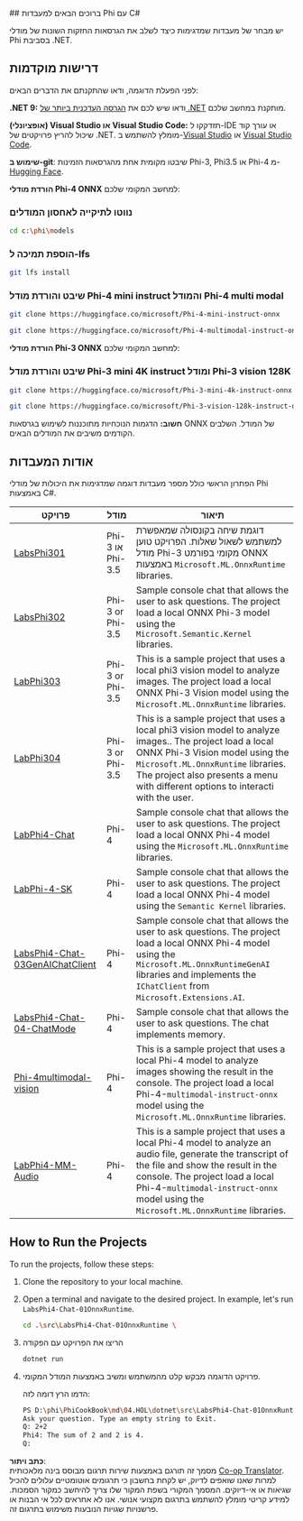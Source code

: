 <!--
CO_OP_TRANSLATOR_METADATA:
{
  "original_hash": "903c509a6d0d1ecce00b849d7f753bdd",
  "translation_date": "2025-05-09T22:44:50+00:00",
  "source_file": "md/04.HOL/dotnet/readme.md",
  "language_code": "he"
}
-->
﻿## ברוכים הבאים למעבדות Phi עם C#

יש מבחר של מעבדות שמדגימות כיצד לשלב את הגרסאות החזקות השונות של מודלי Phi בסביבת .NET.

## דרישות מוקדמות

לפני הפעלת הדוגמה, ודאו שהתקנתם את הדברים הבאים:

**.NET 9:** ודאו שיש לכם את [הגרסה העדכנית ביותר של .NET](https://dotnet.microsoft.com/download/dotnet?WT.mc_id=aiml-137032-kinfeylo) מותקנת במחשב שלכם.

**(אופציונלי) Visual Studio או Visual Studio Code:** תזדקקו ל-IDE או עורך קוד שיכול להריץ פרויקטים של .NET. מומלץ להשתמש ב-[Visual Studio](https://visualstudio.microsoft.com?WT.mc_id=aiml-137032-kinfeylo) או [Visual Studio Code](https://code.visualstudio.com?WT.mc_id=aiml-137032-kinfeylo).

**שימוש ב-git**: שיבטו מקומית אחת מהגרסאות הזמינות Phi-3, Phi3.5 או Phi-4 מ-[Hugging Face](https://huggingface.co/collections/lokinfey/phi-4-family-679c6f234061a1ab60f5547c).

**הורדת מודלי Phi-4 ONNX** למחשב המקומי שלכם:

### נווטו לתיקייה לאחסון המודלים

```bash
cd c:\phi\models
```

### הוספת תמיכה ל-lfs

```bash
git lfs install 
```

### שיבט והורדת מודל Phi-4 mini instruct והמודל Phi-4 multi modal

```bash
git clone https://huggingface.co/microsoft/Phi-4-mini-instruct-onnx

git clone https://huggingface.co/microsoft/Phi-4-multimodal-instruct-onnx
```

**הורדת מודלי Phi-3 ONNX** למחשב המקומי שלכם:

### שיבט והורדת מודל Phi-3 mini 4K instruct ומודל Phi-3 vision 128K

```bash
git clone https://huggingface.co/microsoft/Phi-3-mini-4k-instruct-onnx

git clone https://huggingface.co/microsoft/Phi-3-vision-128k-instruct-onnx-cpu
```

**חשוב:** הדגמות הנוכחיות מתוכננות לשימוש בגרסאות ONNX של המודל. השלבים הקודמים משיבים את המודלים הבאים.

## אודות המעבדות

הפתרון הראשי כולל מספר מעבדות דוגמה שמדגימות את היכולות של מודלי Phi באמצעות C#.

| פרויקט | מודל | תיאור |
| ------------ | -----------| ----------- |
| [LabsPhi301](../../../../../md/04.HOL/dotnet/src/LabsPhi301) | Phi-3 או Phi-3.5 | דוגמת שיחה בקונסולה שמאפשרת למשתמש לשאול שאלות. הפרויקט טוען מודל Phi-3 מקומי בפורמט ONNX באמצעות `Microsoft.ML.OnnxRuntime` libraries. |
| [LabsPhi302](../../../../../md/04.HOL/dotnet/src/LabsPhi302) | Phi-3 or Phi-3.5 | Sample console chat that allows the user to ask questions. The project load a local ONNX Phi-3 model using the `Microsoft.Semantic.Kernel` libraries. |
| [LabPhi303](../../../../../md/04.HOL/dotnet/src/LabsPhi303) | Phi-3 or Phi-3.5 | This is a sample project that uses a local phi3 vision model to analyze images. The project load a local ONNX Phi-3 Vision model using the `Microsoft.ML.OnnxRuntime` libraries. |
| [LabPhi304](../../../../../md/04.HOL/dotnet/src/LabsPhi304) | Phi-3 or Phi-3.5 | This is a sample project that uses a local phi3 vision model to analyze images.. The project load a local ONNX Phi-3 Vision model using the `Microsoft.ML.OnnxRuntime` libraries. The project also presents a menu with different options to interacti with the user. | 
| [LabPhi4-Chat](../../../../../md/04.HOL/dotnet/src/LabsPhi4-Chat-01OnnxRuntime) | Phi-4 | Sample console chat that allows the user to ask questions. The project load a local ONNX Phi-4 model using the `Microsoft.ML.OnnxRuntime` libraries. |
| [LabPhi-4-SK](../../../../../md/04.HOL/dotnet/src/LabsPhi4-Chat-02SK) | Phi-4 | Sample console chat that allows the user to ask questions. The project load a local ONNX Phi-4 model using the `Semantic Kernel` libraries. |
| [LabsPhi4-Chat-03GenAIChatClient](../../../../../md/04.HOL/dotnet/src/LabsPhi4-Chat-03GenAIChatClient) | Phi-4 | Sample console chat that allows the user to ask questions. The project load a local ONNX Phi-4 model using the `Microsoft.ML.OnnxRuntimeGenAI` libraries and implements the `IChatClient` from `Microsoft.Extensions.AI`. |
| [LabsPhi4-Chat-04-ChatMode](../../../../../md/04.HOL/dotnet/src/LabsPhi4-Chat-04-ChatMode) | Phi-4 | Sample console chat that allows the user to ask questions. The chat implements memory. |
| [Phi-4multimodal-vision](../../../../../md/04.HOL/dotnet/src/LabsPhi4-MultiModal-01Images) | Phi-4 | This is a sample project that uses a local Phi-4 model to analyze images showing the result in the console. The project load a local Phi-4-`multimodal-instruct-onnx` model using the `Microsoft.ML.OnnxRuntime` libraries. |
| [LabPhi4-MM-Audio](../../../../../md/04.HOL/dotnet/src/LabsPhi4-MultiModal-02Audio) | Phi-4 |This is a sample project that uses a local Phi-4 model to analyze an audio file, generate the transcript of the file and show the result in the console. The project load a local Phi-4-`multimodal-instruct-onnx` model using the `Microsoft.ML.OnnxRuntime` libraries. |

## How to Run the Projects

To run the projects, follow these steps:

1. Clone the repository to your local machine.

1. Open a terminal and navigate to the desired project. In example, let's run `LabsPhi4-Chat-01OnnxRuntime`.

    ```bash
    cd .\src\LabsPhi4-Chat-01OnnxRuntime \
    ```

1. הריצו את הפרויקט עם הפקודה

    ```bash
    dotnet run
    ```

1. פרויקט הדוגמה מבקש קלט מהמשתמש ומשיב באמצעות המודל המקומי.

   הדמו הרץ דומה לזה:

   ```bash
   PS D:\phi\PhiCookBook\md\04.HOL\dotnet\src\LabsPhi4-Chat-01OnnxRuntime> dotnet run
   Ask your question. Type an empty string to Exit.
   Q: 2+2
   Phi4: The sum of 2 and 2 is 4.
   Q:
   ```

**כתב ויתור**:  
מסמך זה תורגם באמצעות שירות תרגום מבוסס בינה מלאכותית [Co-op Translator](https://github.com/Azure/co-op-translator). למרות שאנו שואפים לדיוק, יש לקחת בחשבון כי תרגומים אוטומטיים עלולים להכיל שגיאות או אי-דיוקים. המסמך המקורי בשפת המקור שלו צריך להיחשב כמקור הסמכות. למידע קריטי מומלץ להשתמש בתרגום מקצועי אנושי. אנו לא אחראים לכל אי הבנות או פרשנויות שגויות הנובעות משימוש בתרגום זה.
